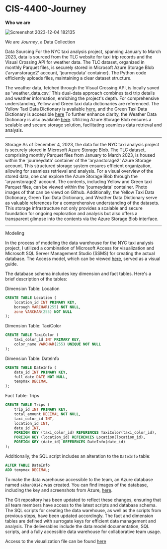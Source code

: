 # CIS-4400-Journey

**Who we are**

![Screenshot 2023-12-04 182135](https://github.com/arya0042/CIS-4400-Journey/assets/145073688/1c922fdf-c6b7-4ee3-bf31-5f71fff90b02)

We are *Journey*, a Data Collection 


Data Sourcing
For the NYC taxi analysis project, spanning January to March 2023, data is sourced from the TLC website for taxi trip records and the Visual Crossing API for weather data. The TLC dataset, organized in monthly Parquet files, is securely stored in Microsoft Azure Storage Blob ('aryanstorage2' account, 'journeydata' container). The Python code efficiently uploads files, maintaining a clear dataset structure.

The weather data, fetched through the Visual Crossing API, is locally saved as 'weather_data.csv.' This dual-data approach combines taxi trip details and weather information, enriching the project's depth.  For comprehensive understanding, Yellow and Green taxi data dictionaries are referenced. The Yellow Taxi Data Dictionary is available [here](https://github.com/arya0042/CIS-4400-Journey/blob/main/Yellow%20Taxi%20Data%20Dictionary), and the Green Taxi Data Dictionary is accessible [here](https://github.com/arya0042/CIS-4400-Journey/blob/main/Green%20Taxi%20Data%20Dictionary)
To further enhance clarity, the Weather Data Dictionary is also available [here](https://github.com/arya0042/CIS-4400-Journey/blob/main/Weather%20Data%20Dictionary). Utilizing Azure Storage Blob ensures a scalable and secure storage solution, facilitating seamless data retrieval and analysis.

-----------------------------------------------------------------------------------------------------------------------------------------------------------------------------
Storage
As of December 4, 2023, the data for the NYC taxi analysis project is securely stored in Microsoft Azure Storage Blob. The TLC dataset, comprising monthly Parquet files from January to March 2023, is housed within the 'journeydata' container of the 'aryanstorage2' Azure Storage account. This structured storage system ensures efficient organization, allowing for seamless retrieval and analysis.
For a visual overview of the stored data, one can explore the Azure Storage Blob through the 'aryanstorage2' account. The contents, including Yellow and Green taxi Parquet files, can be viewed within the 'journeydata' container. Photo images of that can be viewd on Github. Additionally, the Yellow Taxi Data Dictionary, Green Taxi Data Dictionary, and Weather Data Dictionary serve as valuable references for a comprehensive understanding of the datasets. This storage infrastructure not only provides a scalable and secure foundation for ongoing exploration and analysis but also offers a transparent glimpse into the contents via the Azure Storage Blob interface.

-----------------------------------------------------------------------------------------------------------------------------------------------------------------------------
Modeling

In the process of modeling the data warehouse for the NYC taxi analysis project, I utilized a combination of Microsoft Access for visualization and Microsoft SQL Server Management Studio (SSMS) for creating the actual database. The Access model, which can be viewed [here](https://github.com/arya0042/CIS-4400-Journey/blob/main/Aryan%20Khandelwal%20SQL%20relationship%20Model.png), served as a visual guide.

The database schema includes key dimension and fact tables. Here's a brief description of the tables:

Dimension Table: Location
```sql
CREATE TABLE Location (
    location_id INT PRIMARY KEY,
    borough VARCHAR(255) NOT NULL,
    zone VARCHAR(255) NOT NULL
);
```

Dimension Table: TaxiColor
```sql
CREATE TABLE TaxiColor (
    taxi_color_id INT PRIMARY KEY,
    color_name VARCHAR(255) UNIQUE NOT NULL
);
```

Dimension Table: DateInfo
```sql
CREATE TABLE DateInfo (
    date_id INT PRIMARY KEY,
    full_date DATE NOT NULL,
    tempmax DECIMAL
);
```

Fact Table: Trips
```sql
CREATE TABLE Trips (
    trip_id INT PRIMARY KEY,
    total_amount DECIMAL NOT NULL,
    taxi_color_id INT,
    location_id INT,
    date_id INT,
    FOREIGN KEY (taxi_color_id) REFERENCES TaxiColor(taxi_color_id),
    FOREIGN KEY (location_id) REFERENCES Location(location_id),
    FOREIGN KEY (date_id) REFERENCES DateInfo(date_id)
);
```

Additionally, the SQL script includes an alteration to the `DateInfo` table:

```sql
ALTER TABLE DateInfo
ADD tempmax DECIMAL;
```

To make the data warehouse accessible to the team, an Azure database named `akhan00142` was created. You can find images of the database, including the key and screenshots from Azure, [here](https://github.com/arya0042/CIS-4400-Journey/blob/main/Database%20Images%20with%20key%20and%20azure).

The Git repository has been updated to reflect these changes, ensuring that all team members have access to the latest scripts and database schema. The SQL scripts for creating the data warehouse, as well as the scripts from previous steps, have been updated accordingly. The fact and dimension tables are defined with surrogate keys for efficient data management and analysis. The deliverables include the data model documentation, SQL scripts, and a fully accessible data warehouse for collaborative team usage.

Access to the visualization file can be found [here](https://drive.google.com/file/d/1mff8vnrWLopUcI3tw_Wb_p_5kFnL5WrU/view?usp=sharing)
